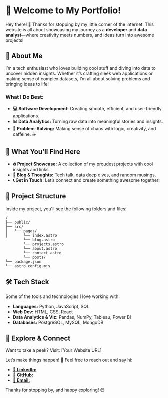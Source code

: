 # 🎨 Welcome to My Portfolio!

Hey there! 👋 Thanks for stopping by my little corner of the internet. This website is all about showcasing my journey as a **developer** and **data analyst**—where creativity meets numbers, and ideas turn into awesome projects!

## 🌟 About Me

I’m a tech enthusiast who loves building cool stuff and diving into data to uncover hidden insights. Whether it’s crafting sleek web applications or making sense of complex datasets, I’m all about solving problems and bringing ideas to life!

### What I Do Best:

- **💻 Software Development:** Creating smooth, efficient, and user-friendly applications.
- **📊 Data Analytics:** Turning raw data into meaningful stories and insights.
- **🤔 Problem-Solving:** Making sense of chaos with logic, creativity, and caffeine. ☕

## 🚀 What You’ll Find Here

- **🔥 Project Showcase:** A collection of my proudest projects with cool insights and links.
- **📝 Blog & Thoughts:** Tech talk, data deep dives, and random musings.
- **📞 Get in Touch:** Let’s connect and create something awesome together!

## 🚀 Project Structure

Inside my project, you'll see the following folders and files:

```text
/
├── public/
├── src/
│   └── pages/
│       └── index.astro
        └── blog.astro
        └── projects.astro
        └── about.astro
        └── contact.astro
        └── posts/
└── package.json
└── astro.config.mjs
```

## 🛠️ Tech Stack

Some of the tools and technologies I love working with:

- **Languages:** Python, JavaScript, SQL
- **Web Dev:** HTML, CSS, React
- **Data Analytics & Viz:** Pandas, NumPy, Tableau, Power BI
- **Databases:** PostgreSQL, MySQL, MongoDB

## 🎯 Explore & Connect

Want to take a peek? Visit: [Your Website URL]

Let’s make things happen! 🚀 Feel free to reach out and say hi:

- [**💼 LinkedIn:**](https://www.linkedin.com/in/ekkojames/)
- [**🐙 GitHub:**](https://github.com/JamesrPrince)
- [**📩 Email:**](ekkolabs2@gmail.com)

Thanks for stopping by, and happy exploring! 😊

